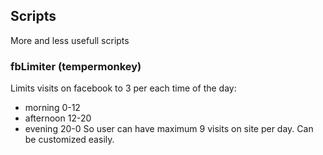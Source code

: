 ## Scripts
More and less usefull scripts 

### fbLimiter (tempermonkey)
Limits visits on facebook to 3 per each time of the day:
- morning 0-12
- afternoon 12-20
- evening 20-0
So user can have maximum 9 visits on site per day. Can be customized easily.